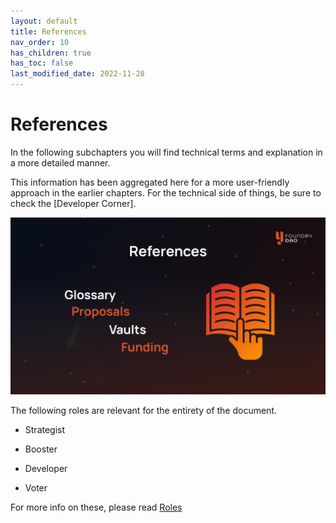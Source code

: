 ```yaml
---
layout: default
title: References
nav_order: 10
has_children: true
has_toc: false
last_modified_date: 2022-11-28
---
```


References
==========

In the following subchapters you will find technical terms and explanation in a more detailed manner.

This information has been aggregated here for a more user-friendly approach in the earlier chapters. For the technical side of things, be sure to check the [Developer Corner].

![](/assets/images/figure/references.png)

The following roles are relevant for the entirety of the document.

-   Strategist

-   Booster

-   Developer

-   Voter

For more info on these, please read [Roles]()